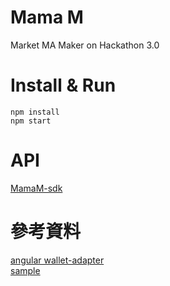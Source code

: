 # Mama M

Market MA Maker on Hackathon 3.0

# Install & Run

`npm install`  
`npm start`  

# API
[MamaM-sdk](https://github.com/WayneAl/MamaM)  


# 參考資料

[angular wallet-adapter](https://github.com/heavy-duty/platform/tree/master/libs/wallet-adapter/data-access)  
[sample](https://github.com/danmt/wallet-adapter-angular-sample)  
